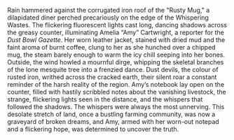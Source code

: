 Rain hammered against the corrugated iron roof of the "Rusty Mug," a dilapidated diner perched precariously on the edge of the Whispering Wastes.  The flickering fluorescent lights cast long, dancing shadows across the greasy counter, illuminating Amelia “Amy” Cartwright, a reporter for the *Dust Bowl Gazette*.  Her worn leather jacket, stained with dried mud and the faint aroma of burnt coffee, clung to her as she hunched over a chipped mug, the steam barely enough to warm the icy chill seeping into her bones.  Outside, the wind howled a mournful dirge, whipping the skeletal branches of the lone mesquite tree into a frenzied dance.  Dust devils, the colour of rusted iron, writhed across the cracked earth, their silent roar a constant reminder of the harsh reality of the region.  Amy’s notebook lay open on the counter, filled with hastily scribbled notes about the vanishing livestock, the strange, flickering lights seen in the distance, and the whispers that followed the shadows.  The whispers were always the most unnerving.  This desolate stretch of land, once a bustling farming community, was now a graveyard of broken dreams, and Amy, armed with her worn-out notepad and a flickering hope, was determined to uncover the truth.
